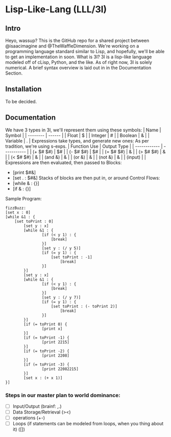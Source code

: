 # Lisp-Like-Lang (LLL/3l)

## Intro
Heyo, wassup? This is the GitHub repo for a shared project between @isaacimagine and @TheWaffleDimension. We're working on a programming language standard similar to Lisp, and hopefully, we'll be able to get an implementation in soon. What is 3l? 3l is a lisp-like language modeled off of cLisp, Python, and the like. As of right now, 3l is solely numerical. A brief syntax overview is laid out in in the Documentation Section.

## Installation
To be decided.

## Documentation
We have 3 types in 3l, we'll represent them using these symbols:
| Name     | Symbol |
| -------- | ------ |
| Float    | $      |
| Integer  | #      |
| Boolean  | &      |
| Variable | .      |
Expressions take types, and generate new ones:
As per tradition, we're using s-exps.
| Function Use | Output Type |
| ------------ | ----------- |
| (+ $# $#)    | $#          |
| (- $# $#)    | $#          |
| (= $# $#)    | &           |
| (> $# $#)    | &           |
| (< $# $#)    | &           |
| (and &)      | &           |
| (or &)       | &           |
| (not &)      | &           |
| (input)      |             |
Expressions are then evaluated, then passed to Blocks:
 + [print $#&]
 + [set . : $#&]
Stacks of blocks are then put in, or around Control Flows:
 + [while & : {}]
 + [if & : {}]


Sample Program:
```
fizzBuzz:
[set x : 0]
[while &1 : {
    [set toPrint : 0]
		[set y : x]
		[while &1 : {
				[if (< y 1) : {
				    [break]
				}]
				[set y : (/ y 5)]
				[if (= y 1) : {
				    [set toPrint : -1]
						[break]
				}]
		}]
		[set y : x]
		[while &1 : {
				[if (< y 1) : {
				    [break]
				}]
				[set y : (/ y 7)]
				[if (= y 1) : {
				    [set toPrint : (- toPrint 2)]
						[break]
				}]
		}]
		[if (= toPrint 0) {
				[print x]
		}]
		[if (= toPrint -1) {
				[print 2215]
		}]
		[if (= toPrint -2) {
				[print 2208]
		}]
		[if (= toPrint -3) {
				[print 22082215]
		}]
		[set x : (+ x 1)]
}]
```

### Steps in our master plan to world dominance:
 - [ ] Input/Output (brainf: ,.)
 - [ ] Data Storage/Retrieval (><)
 - [ ] operations (+-)
 - [ ] Loops (if statements can be modeled from loops, when you thing about it) ([])
